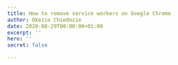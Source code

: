 ```yaml
---
title: How to remove service workers on Google Chrome
author: Okezie Chiedozie
date: 2020-08-29T00:00:00+01:00
excerpt: ''
hero: ''
secret: false

---
```

